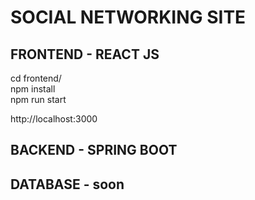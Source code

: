 # SOCIAL NETWORKING SITE

## FRONTEND - REACT JS

cd frontend/  
npm install  
npm run start

http://localhost:3000

## BACKEND - SPRING BOOT

## DATABASE - soon
